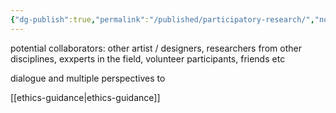 ```yaml
---
{"dg-publish":true,"permalink":"/published/participatory-research/","noteIcon":""}
---
```


potential collaborators: other artist / designers, researchers from other disciplines, exxperts in the field, volunteer participants, friends etc

dialogue and multiple perspectives to 


[[ethics-guidance\|ethics-guidance]]
